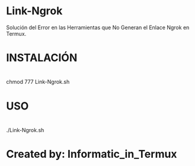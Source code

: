 # Link-Ngrok
Solución del Error en las Herramientas que No Generan el Enlace Ngrok en Termux.
#
# INSTALACIÓN
#
chmod 777 Link-Ngrok.sh
#
# USO
#
./Link-Ngrok.sh
#
# Created by: Informatic_in_Termux
